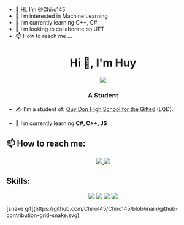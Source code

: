 - 👋 Hi, I’m @Chiro145
- 👀 I’m interested in Machine Learning
- 🌱 I’m currently learning C++, C#
- 💞️ I’m looking to collaborate on UET
- 📫 How to reach me ...

<!---
Chiro145/Chiro145 is a ✨ special ✨ repository because its `README.md` (this file) appears on your GitHub profile.
You can click the Preview link to take a look at your changes.
--->
<h1 align="center">Hi 👋, I'm Huy</h1>
<p align="center"><img src="https://img.icons8.com/color/48/000000/vietnam-circular.png"/></p>
<h3 align="center">A Student</h3>

- ✍ I'm a student of: [Quy Don High School for the Gifted](http://thptchuyenlequydon.quangtri.edu.vn) (LQĐ).

- 🌱 I’m currently learning **C#, C++, JS**


## 📫 How to reach me:


<p align="center">
  <a href="https://www.facebook.com/chiro.jade.rain/" alt="Facebook">
    <img src="https://img.icons8.com/fluent/48/000000/facebook-new.png" target="_blank" />
  </a> 
  <a href="https://github.com/Chiro145" alt="Github">
    <img src="https://img.icons8.com/fluent/48/000000/github.png"/>
  </a>
</p>

## Skills:
<p align="center">
  <img src="https://img.icons8.com/color/48/000000/git.png"/>
  <img src="https://img.icons8.com/color/48/000000/github-2.png"/>
  <img src="https://img.icons8.com/color/48/000000/visual-studio-code-2019.png"/>
  <img src="https://img.icons8.com/color/48/000000/visual-studio-2019.png"/>
</p>
[snake gif](https://github.com/Chiro145/Chiro145/blob/main/github-contribution-grid-snake.svg)
